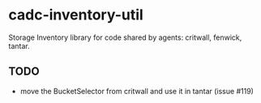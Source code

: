 # cadc-inventory-util

Storage Inventory library for code shared by agents: critwall, fenwick, tantar.

## TODO

* move the BucketSelector from critwall and use it in tantar (issue #119)

